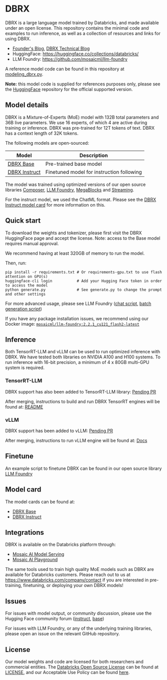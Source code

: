 # DBRX

DBRX is a large language model trained by Databricks, and made available under an open license. This repository contains the minimal code and examples to run inference, as well as a collection of resources and links for using DBRX.

* [Founder's Blog](https://www.databricks.com/blog/announcing-dbrx-new-standard-efficient-open-source-customizable-llms), [DBRX Technical Blog](https://www.databricks.com/blog/introducing-dbrx-new-state-art-open-llm)
* HuggingFace: https://huggingface.co/collections/databricks/
* LLM Foundry: https://github.com/mosaicml/llm-foundry

A reference model code can be found in this repository at [modeling_dbrx.py](model/modeling_dbrx.py). 

**Note:** this model code is supplied for references purposes only, please see the [HuggingFace](https://huggingface.co/collections/databricks/) repository for the official supported version.

## Model details

DBRX is a Mixture-of-Experts (MoE) model with 132B total parameters and 36B live parameters. We use 16 experts, of which 4 are active during training or inference. DBRX was pre-trained for 12T tokens of text. DBRX has a context length of 32K tokens.

The following models are open-sourced:

| Model                                                            | Description                               |
|------------------------------------------------------------------|-------------------------------------------|
| [DBRX Base](https://huggingface.co/databricks/dbrx-base)         | Pre-trained base model                    |
| [DBRX Instruct](https://huggingface.co/databricks/dbrx-instruct) | Finetuned model for instruction following |

The model was trained using optimized versions of our open source libraries [Composer](https://www.github.com/mosaicml/composer), [LLM Foundry](https://www.github.com/mosaicml/llm-foundry), [MegaBlocks](https://github.com/databricks/megablocks) and [Streaming](https://github.com/mosaicml/streaming).

For the instruct model, we used the ChatML format. Please see the [DBRX Instruct model card](./MODEL_CARD_dbrx_instruct.md) for more information on this.


## Quick start

To download the weights and tokenizer, please first visit the DBRX HuggingFace page and accept the license. Note: access to the Base model requires manual approval. 

We recommend having at least 320GB of memory to run the model.

Then, run:

```
pip install -r requirements.txt # Or requirements-gpu.txt to use flash attention on GPU(s)
huggingface-cli login           # Add your Hugging Face token in order to access the model
python generate.py              # See generate.py to change the prompt and other settings
```

For more advanced usage, please see LLM Foundry ([chat script](https://github.com/mosaicml/llm-foundry/blob/main/scripts/inference/hf_chat.py), [batch generation script](https://github.com/mosaicml/llm-foundry/blob/main/scripts/inference/hf_generate.py))

If you have any package installation issues, we recommend using our Docker image: [`mosaicml/llm-foundry:2.2.1_cu121_flash2-latest`](https://github.com/mosaicml/llm-foundry?tab=readme-ov-file#mosaicml-docker-images)

## Inference

Both TensorRT-LLM and vLLM can be used to run optimized inference with DBRX. We have tested both libraries on NVIDIA A100 and H100 systems. To run inference with 16-bit precision, a minimum of 4 x 80GB multi-GPU system is required.

### TensorRT-LLM

DBRX support has also been added to TensorRT-LLM library: [Pending PR](https://github.com/NVIDIA/TensorRT-LLM/pull/1363)

After merging, instructions to build and run DBRX TensorRT engines will be found at: [README](https://github.com/NVIDIA/TensorRT-LLM/blob/main/examples/dbrx/README.md)

### vLLM
DBRX support has been added to vLLM: [Pending PR](https://github.com/vllm-project/vllm/pull/3660)

After merging, instructions to run vLLM engine will be found at: [Docs](https://docs.vllm.ai/en/latest/)

## Finetune

An example script to finetune DBRX can be found in our open source library [LLM Foundry](https://www.github.com/mosaicml/llm-foundry)


## Model card

The model cards can be found at:
* [DBRX Base](MODEL_CARD_dbrx_base.md)
* [DBRX Instruct](MODEL_CARD_dbrx_instruct.md)

## Integrations

DBRX is available on the Databricks platform through:
* [Mosaic AI Model Serving](https://docs.databricks.com/machine-learning/foundation-models/supported-models.html#dbrx-instruct)
* [Mosaic AI Playground](https://docs.databricks.com/en/large-language-models/ai-playground.html)

The same tools used to train high quality MoE models such as DBRX are available for Databricks customers. Please reach out to us at https://www.databricks.com/company/contact if you are interested in pre-training, finetuning, or deploying your own DBRX models!

## Issues
For issues with model output, or community discussion, please use the Hugging Face community forum ([instruct](https://huggingface.co/databricks/dbrx-instruct), [base](https://huggingface.co/databricks/dbrx-base))

For issues with LLM Foundry, or any of the underlying training libraries, please open an issue on the relevant GitHub repository.

## License

Our model weights and code are licensed for both researchers and commercial entities. The [Databricks Open Source License](https://www.databricks.com/legal/open-model-license) can be found at [LICENSE](LICENSE), and our Acceptable Use Policy can be found [here](https://www.databricks.com/legal/acceptable-use-policy-open-model).

